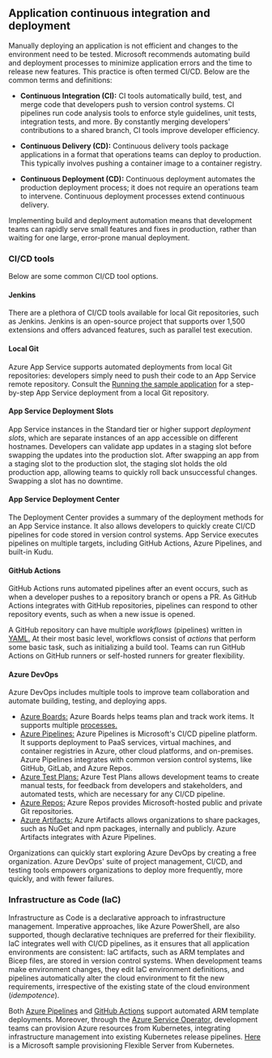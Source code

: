 ## Application continuous integration and deployment

Manually deploying an application is not efficient and changes to the environment need to be tested. Microsoft recommends automating build and deployment processes to minimize application errors and the time to release new features. This practice is often termed CI/CD. Below are the common terms and definitions:
  
- **Continuous Integration (CI):** CI tools automatically build, test, and merge code that developers push to version control systems. CI pipelines run code analysis tools to enforce style guidelines, unit tests, integration tests, and more. By constantly merging developers' contributions to a shared branch, CI tools improve developer efficiency.

- **Continuous Delivery (CD):** Continuous delivery tools package applications in a format that operations teams can deploy to production. This typically involves pushing a container image to a container registry.

- **Continuous Deployment (CD):** Continuous deployment automates the production deployment process; it does not require an operations team to intervene. Continuous deployment processes extend continuous delivery.

Implementing build and deployment automation means that development teams can rapidly serve small features and fixes in production, rather than waiting for one large, error-prone manual deployment.

### CI/CD tools

Below are some common CI/CD tool options.

#### Jenkins

There are a plethora of CI/CD tools available for local Git repositories, such as Jenkins.  Jenkins is an open-source project that supports over 1,500 extensions and offers advanced features, such as parallel test execution.

#### Local Git

Azure App Service supports automated deployments from local Git repositories: developers simply need to push their code to an App Service remote repository. Consult the [Running the sample application](https://github.com/Azure/azure-mysql/blob/master/DeveloperGuide/step-1-sample-apps/README.md) for a step-by-step App Service deployment from a local Git repository.

#### App Service Deployment Slots

App Service instances in the Standard tier or higher support *deployment slots*, which are separate instances of an app accessible on different hostnames. Developers can validate app updates in a staging slot before swapping the updates into the production slot. After swapping an app from a staging slot to the production slot, the staging slot holds the old production app, allowing teams to quickly roll back unsuccessful changes. Swapping a slot has no downtime.

#### App Service Deployment Center

The Deployment Center provides a summary of the deployment methods for an App Service instance. It also allows developers to quickly create CI/CD pipelines for code stored in version control systems. App Service executes pipelines on multiple targets, including GitHub Actions, Azure Pipelines, and built-in Kudu.

#### GitHub Actions

GitHub Actions runs automated pipelines after an event occurs, such as when a developer pushes to a repository branch or opens a PR. As GitHub Actions integrates with GitHub repositories, pipelines can respond to other repository events, such as when a new issue is opened.

A GitHub repository can have multiple *workflows* (pipelines) written in [YAML.](yaml.org) At their most basic level, workflows consist of *actions* that perform some basic task, such as initializing a build tool. Teams can run GitHub Actions on GitHub runners or self-hosted runners for greater flexibility.

#### Azure DevOps

Azure DevOps includes multiple tools to improve team collaboration and automate building, testing, and deploying apps.

- [Azure Boards:](https://docs.microsoft.com/azure/devops/boards/get-started/what-is-azure-boards?view=azure-devops) Azure Boards helps teams plan and track work items. It supports multiple [processes.](https://docs.microsoft.com/azure/devops/boards/work-items/guidance/choose-process?view=azure-devops&tabs=basic-process)
- [Azure Pipelines:](https://docs.microsoft.com/azure/devops/pipelines/get-started/what-is-azure-pipelines?view=azure-devops) Azure Pipelines is Microsoft's CI/CD pipeline platform. It supports deployment to PaaS services, virtual machines, and container registries in Azure, other cloud platforms, and on-premises. Azure Pipelines integrates with common version control systems, like GitHub, GitLab, and Azure Repos.
- [Azure Test Plans:](https://docs.microsoft.com/azure/devops/test/overview?view=azure-devops) Azure Test Plans allows development teams to create manual tests, for feedback from developers and stakeholders, and automated tests, which are necessary for any CI/CD pipeline.
- [Azure Repos:](https://docs.microsoft.com/azure/devops/repos/get-started/what-is-repos?view=azure-devops) Azure Repos provides Microsoft-hosted public and private Git repositories.
- [Azure Artifacts:](https://docs.microsoft.com/azure/devops/artifacts/start-using-azure-artifacts?view=azure-devops) Azure Artifacts allows organizations to share packages, such as NuGet and npm packages, internally and publicly. Azure Artifacts integrates with Azure Pipelines.

Organizations can quickly start exploring Azure DevOps by creating a free organization. Azure DevOps' suite of project management, CI/CD, and testing tools empowers organizations to deploy more frequently, more quickly, and with fewer failures.

### Infrastructure as Code (IaC)

Infrastructure as Code is a declarative approach to infrastructure management. Imperative approaches, like Azure PowerShell, are also supported, though declarative techniques are preferred for their flexibility. IaC integrates well with CI/CD pipelines, as it ensures that all application environments are consistent: IaC artifacts, such as ARM templates and Bicep files, are stored in version control systems. When development teams make environment changes, they edit IaC environment definitions, and pipelines automatically alter the cloud environment to fit the new requirements, irrespective of the existing state of the cloud environment (*idempotence*).

Both [Azure Pipelines](https://docs.microsoft.com/azure/azure-resource-manager/templates/add-template-to-azure-pipelines) and [GitHub Actions](https://docs.microsoft.com/azure/azure-resource-manager/templates/deploy-github-actions) support automated ARM template deployments. Moreover, through the [Azure Service Operator](https://azure.github.io/azure-service-operator/), development teams can provision Azure resources from Kubernetes, integrating infrastructure management into existing Kubernetes release pipelines. [Here](https://techcommunity.microsoft.com/t5/azure-database-for-mysql-blog/using-azure-service-operator-to-provision-azure-db-for-mysql/ba-p/3056231) is a Microsoft sample provisioning Flexible Server from Kubernetes.

